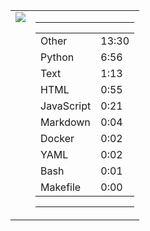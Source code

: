 
<table><tr>
<td valign="top">
  <img src="https://wakatime.com/share/@Aperture/0cd21d5d-ac4f-458d-9c71-d06f479c1297.png" />
</td>

<td valign="top">
  <hr>
  <table>
    <tr><td>Other</td><td>13:30</td></tr><tr><td>Python</td><td>6:56</td></tr><tr><td>Text</td><td>1:13</td></tr><tr><td>HTML</td><td>0:55</td></tr><tr><td>JavaScript</td><td>0:21</td></tr><tr><td>Markdown</td><td>0:04</td></tr><tr><td>Docker</td><td>0:02</td></tr><tr><td>YAML</td><td>0:02</td></tr><tr><td>Bash</td><td>0:01</td></tr><tr><td>Makefile</td><td>0:00</td></tr>
  </table>
  <hr>
</td>
</tr></table>

